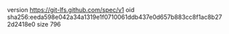 version https://git-lfs.github.com/spec/v1
oid sha256:eeda598e042a34a1319e1f0710061ddb437e0d657b883cc8f1ac8b272d2418e0
size 796
